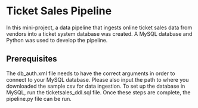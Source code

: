 # Ticket Sales Pipeline

In this mini-project, a data pipeline that ingests online ticket sales data from vendors into a ticket system database was created. A MySQL database and Python was used to develop the pipeline.

## Prerequisites

The db_auth.xml file needs to have the correct arguments in order to connect to your MySQL database. Please also input the path to where you downloaded the sample csv for data ingestion. To set up the database in MySQL, run the ticketsales_ddl.sql file. Once these steps are complete, the pipeline.py file can be run.